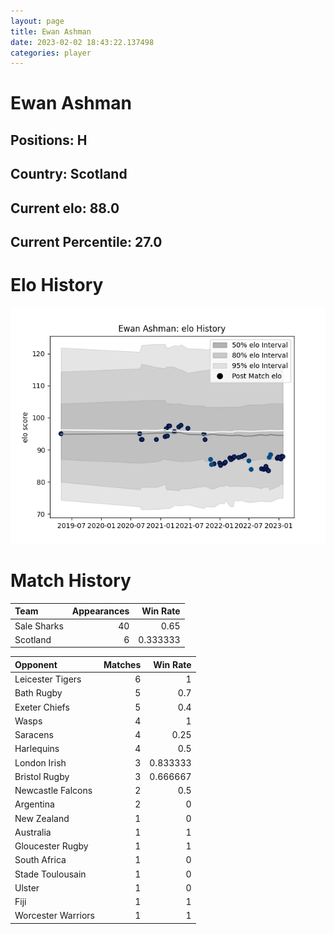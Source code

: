```yaml
---  
layout: page  
title: Ewan Ashman  
date: 2023-02-02 18:43:22.137498  
categories: player  
---
```

# Ewan Ashman

## Positions: H

## Country: Scotland

## Current elo: 88.0

## Current Percentile: 27.0

# Elo History


![elo history](history_EwanAshman.png)
# Match History


| Team        |   Appearances |   Win Rate |
|:------------|--------------:|-----------:|
| Sale Sharks |            40 |   0.65     |
| Scotland    |             6 |   0.333333 |

| Opponent           |   Matches |   Win Rate |
|:-------------------|----------:|-----------:|
| Leicester Tigers   |         6 |   1        |
| Bath Rugby         |         5 |   0.7      |
| Exeter Chiefs      |         5 |   0.4      |
| Wasps              |         4 |   1        |
| Saracens           |         4 |   0.25     |
| Harlequins         |         4 |   0.5      |
| London Irish       |         3 |   0.833333 |
| Bristol Rugby      |         3 |   0.666667 |
| Newcastle Falcons  |         2 |   0.5      |
| Argentina          |         2 |   0        |
| New Zealand        |         1 |   0        |
| Australia          |         1 |   1        |
| Gloucester Rugby   |         1 |   1        |
| South Africa       |         1 |   0        |
| Stade Toulousain   |         1 |   0        |
| Ulster             |         1 |   0        |
| Fiji               |         1 |   1        |
| Worcester Warriors |         1 |   1        |